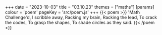 +++
date = "2023-10-03"
title = "03.10.23"
themes = ["maths"]
[params]
  colour = 'poem'
  pageKey = 'src/poem.js'
+++
{{< poem >}}
'Math Challenge'd,
I scribble away,
Racking my brain,
Racking the lead,
To crack the codes,
To grasp the shapes,
To shade circles as they said.
{{< /poem >}}